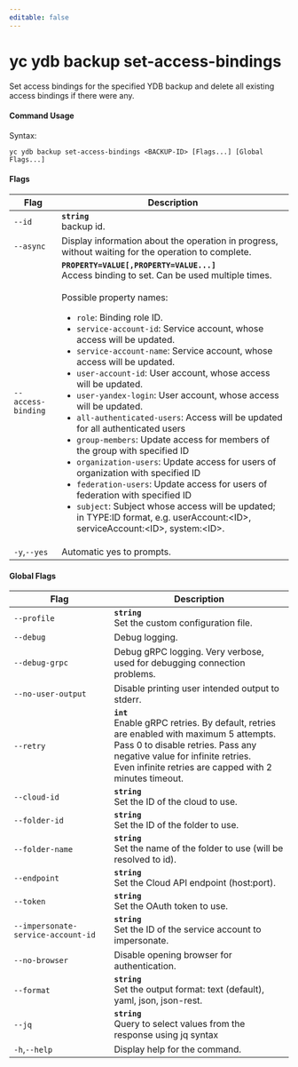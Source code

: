 ```yaml
---
editable: false
---
```


# yc ydb backup set-access-bindings

Set access bindings for the specified YDB backup and delete all existing access bindings if there were any.

#### Command Usage

Syntax: 

`yc ydb backup set-access-bindings <BACKUP-ID> [Flags...] [Global Flags...]`

#### Flags

| Flag | Description |
|----|----|
|`--id`|<b>`string`</b><br/>backup id.|
|`--async`|Display information about the operation in progress, without waiting for the operation to complete.|
|`--access-binding`|<b>`PROPERTY=VALUE[,PROPERTY=VALUE...]`</b><br/>Access binding to set. Can be used multiple times.<br/><br/>Possible property names:<br/><ul> <li><code>role</code>:     Binding role ID.</li> <li><code>service-account-id</code>:     Service account, whose access will be updated.</li> <li><code>service-account-name</code>:     Service account, whose access will be updated.</li> <li><code>user-account-id</code>:     User account, whose access will be updated.</li> <li><code>user-yandex-login</code>:     User account, whose access will be updated.</li> <li><code>all-authenticated-users</code>:     Access will be updated for all authenticated users</li> <li><code>group-members</code>:     Update access for members of the group with specified ID</li> <li><code>organization-users</code>:     Update access for users of organization with specified ID</li> <li><code>federation-users</code>:     Update access for users of federation with specified ID</li> <li><code>subject</code>:     Subject whose access will be updated; in TYPE:ID format, e.g. userAccount:&lt;ID&gt;, serviceAccount:&lt;ID&gt;, system:&lt;ID&gt;.</li> </ul>|
|`-y`,`--yes`|Automatic yes to prompts.|

#### Global Flags

| Flag | Description |
|----|----|
|`--profile`|<b>`string`</b><br/>Set the custom configuration file.|
|`--debug`|Debug logging.|
|`--debug-grpc`|Debug gRPC logging. Very verbose, used for debugging connection problems.|
|`--no-user-output`|Disable printing user intended output to stderr.|
|`--retry`|<b>`int`</b><br/>Enable gRPC retries. By default, retries are enabled with maximum 5 attempts.<br/>Pass 0 to disable retries. Pass any negative value for infinite retries.<br/>Even infinite retries are capped with 2 minutes timeout.|
|`--cloud-id`|<b>`string`</b><br/>Set the ID of the cloud to use.|
|`--folder-id`|<b>`string`</b><br/>Set the ID of the folder to use.|
|`--folder-name`|<b>`string`</b><br/>Set the name of the folder to use (will be resolved to id).|
|`--endpoint`|<b>`string`</b><br/>Set the Cloud API endpoint (host:port).|
|`--token`|<b>`string`</b><br/>Set the OAuth token to use.|
|`--impersonate-service-account-id`|<b>`string`</b><br/>Set the ID of the service account to impersonate.|
|`--no-browser`|Disable opening browser for authentication.|
|`--format`|<b>`string`</b><br/>Set the output format: text (default), yaml, json, json-rest.|
|`--jq`|<b>`string`</b><br/>Query to select values from the response using jq syntax|
|`-h`,`--help`|Display help for the command.|
